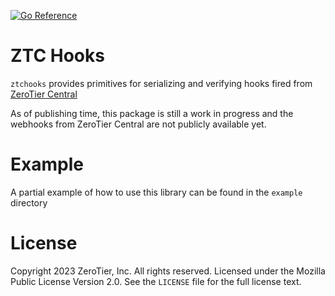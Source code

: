 [![Go Reference](https://pkg.go.dev/badge/github.com/zerotier/ztchooks.svg)](https://pkg.go.dev/github.com/zerotier/ztchooks)

# ZTC Hooks

`ztchooks` provides primitives for serializing and verifying hooks fired from [ZeroTier Central](https://my.zerotier.com)

As of publishing time, this package is still a work in progress and the webhooks from ZeroTier Central are not publicly available yet.

# Example

A partial example of how to use this library can be found in the `example` directory

# License

Copyright 2023 ZeroTier, Inc. All rights reserved.  Licensed under the Mozilla Public License Version 2.0.  See the `LICENSE` file for the full license text.